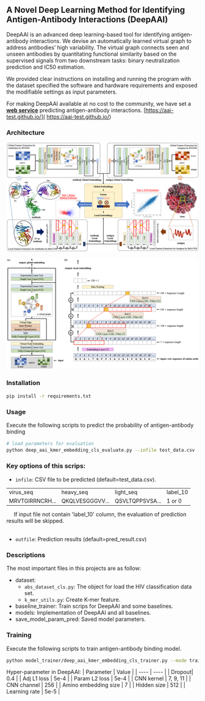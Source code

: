 ## A Novel Deep Learning Method for Identifying Antigen-Antibody Interactions (DeepAAI)
DeepAAI is an advanced deep learning-based tool for identifying antigen-antibody interactions. We devise an automatically learned virtual graph to address antibodies’ high variability. The virtual graph connects seen and unseen antibodies by quantitating functional similarity based on the supervised signals from two downstream tasks: binary neutralization prediction and IC50 estimation.

We provided clear instructions on installing and running the program with the dataset specified the software and hardware requirements and exposed the modifiable settings as input parameters. 

For making DeepAAI available at no cost to the community, we have set a **[web service](https://aai-test.github.io/)** predicting antigen-antibody interactions. 
[https://aai-test.github.io/]( https://aai-test.github.io/)




### Architecture   
![](/docs/images/model_architecture.png)

![](/docs/images/model_detail.png)

### Installation
```bash
pip install -r requirements.txt
```


### Usage  
Execute the following scripts to predict the probability 
of antigen-antibody binding
```bash
# load parameters for evaluation
python deep_aai_kmer_embedding_cls_evaluate.py --infile test_data.csv --outfile pred_result.csv
```
### Key options of this scrips:  
- `infile`: CSV file to be predicted (default=test_data.csv).   

<table>
  <tr>
    <td>virus_seq</td>
    <td>heavy_seq</td>
    <td>light_seq</td>
    <td>label_10</td>
  </tr>
  <tr>
    <td>MRVTGIRRNCRH...</td>
    <td>QKQLVESGGGVV...</td>
    <td>QSVLTQPPSVSA...</td>
    <td>1 or 0</td>
  </tr>
</table>
&nbsp&nbsp&nbsp&nbsp If input file not contain 'label_10' column, the evaluation of prediction results will be skipped.  
<br/>
&nbsp

- `outfile`: Prediction results (default=pred_result.csv)
      

### Descriptions  
The most important files in this projects are as follow:
- dataset: 
  - `abs_dataset_cls.py`: The object for load the HIV classification data set. 
  - `k_mer_utils.py`: Create K-mer feature. 
- baseline_trainer: Train scrips for DeepAAI and some baselines. 
- models: Implementation of DeepAAI and all baselines.
- save_model_param_pred: Saved model parameters.


### Training
Execute the following scripts to train antigen-antibody binding model.
```bash
python model_trainer/deep_aai_kmer_embedding_cls_trainer.py --mode train
```
Hyper-parameter in DeepAAI: 
| Parameter | Value | 
| ----  | ----  |
| Dropout| 0.4 | 
| Adj L1 loss | 5e-4 | 
| Param L2 loss | 5e-4 |
| CNN kernel | 7, 9, 11 |
| CNN channel | 256 |
| Amino embedding size | 7 |
| Hidden size | 512 |
| Learning rate | 5e-5 |




